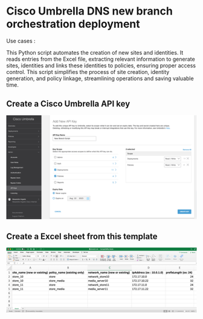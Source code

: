 # Cisco Umbrella DNS new branch orchestration deployment

Use cases :

This Python script automates the creation of new sites and identities. It reads entries from the Excel file, extracting relevant information to generate sites, identities and links these identities to policies, ensuring proper access control. This script simplifies the process of site creation, identity generation, and policy linkage, streamlining operations and saving valuable time.

## Create a Cisco Umbrella API key

![](img/umbrella_create_api.png)

## Create a Excel sheet from this template

![](img/excel_template.png)
